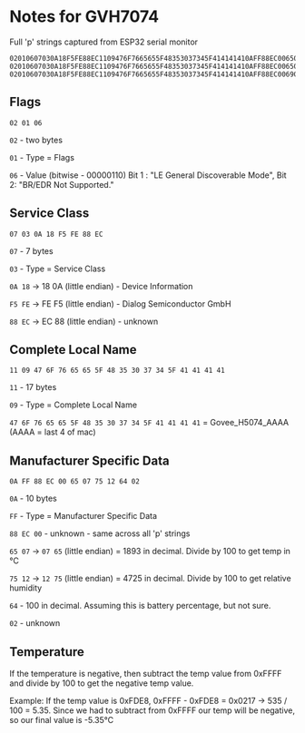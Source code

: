 # Notes for GVH7074

Full 'p' strings captured from ESP32 serial monitor
```
02010607030A18F5FE88EC1109476F7665655F48353037345F414141410AFF88EC00650775126402
02010607030A18F5FE88EC1109476F7665655F48353037345F414141410AFF88EC00650769126402
02010607030A18F5FE88EC1109476F7665655F48353037345F414141410AFF88EC0069075C126402
```

## Flags
`02 01 06`

`02` - two bytes 

`01` - Type = Flags 

`06` - Value (bitwise - 00000110) Bit 1 : "LE General Discoverable Mode", Bit 2: "BR/EDR Not Supported."

## Service Class
`07 03 0A 18 F5 FE 88 EC`

`07` - 7 bytes 

`03` - Type = Service Class 

`0A 18` -> 18 0A (little endian) - Device Information 

`F5 FE` -> FE F5 (little endian) - Dialog Semiconductor GmbH

`88 EC` -> EC 88 (little endian) - unknown

## Complete Local Name
`11 09 47 6F 76 65 65 5F 48 35 30 37 34 5F 41 41 41 41`

`11` - 17 bytes 

`09` - Type = Complete Local Name 

`47 6F 76 65 65 5F 48 35 30 37 34 5F 41 41 41 41` = Govee_H5074_AAAA (AAAA = last 4 of mac)

## Manufacturer Specific Data
`0A FF 88 EC 00 65 07 75 12 64 02`

`0A` - 10 bytes 

`FF` - Type = Manufacturer Specific Data 

`88 EC 00` - unknown - same across all 'p' strings 

`65 07` -> `07 65` (little endian) = 1893 in decimal. Divide by 100 to get temp in °C 

`75 12` -> `12 75` (little endian) = 4725 in decimal. Divide by 100 to get relative humidity 

`64` - 100 in decimal. Assuming this is battery percentage, but not sure. 

`02` - unknown 

## Temperature
If the temperature is negative, then subtract the temp value from 0xFFFF and divide by 100 to get the negative temp value.

Example: If the temp value is 0xFDE8, 0xFFFF - 0xFDE8 = 0x0217 -> 535 / 100 = 5.35.
Since we had to subtract from 0xFFFF our temp will be negative, so our final value is -5.35°C
